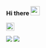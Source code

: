 ### Hi there <img src="https://media.giphy.com/media/hvRJCLFzcasrR4ia7z/giphy.gif" width="25px">

<a href="https://www.linkedin.com/in/thitlwincoder/">
  <img alt="Thit Lwin's LinkdeIN" width="22px" src="https://cdn.jsdelivr.net/npm/simple-icons@v3/icons/linkedin.svg" />
</a>

<br />

![](https://visitor-badge.glitch.me/badge?page_id=thitlwincoder.thitlwincoder)
![](https://komarev.com/ghpvc/?username=thitlwincoder)

